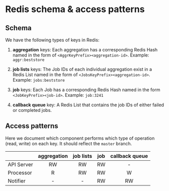 # Redis schema & access patterns

## Schema

We have the following types of keys in Redis:

1. **aggregation** keys: Each aggregation has a corresponding Redis Hash named in
   the form of `<AggrKeyPrefix><aggregation-id>`. Example: `aggr:beststore`

2. **job lists** keys: The Job IDs of each individual aggregation exist in a Redis
   List named in the form of `<JobsKeyPrefix><aggregation-id>`. Example:
   `jobs:beststore`

3. **job** keys: Each Job has a corresponding Redis Hash named in the form
   `<JobKeyPrefix><job-id>`. Example: `job:3241`

5. **callback queue** key: A Redis List that contains the job IDs of either failed or
   completed jobs.


## Access patterns

Here we document which component performs which type of operation (read, write)
on each key. It should reflect the `master` branch.

|               | aggregation | job lists | job | callback queue |
| ------------- |:----------:| :------:| :-----: | :-----: |
| API Server    | RW | RW | RW | - |
| Processor     | R | RW | RW | W |
| Notifier      | - | - | RW | RW |



